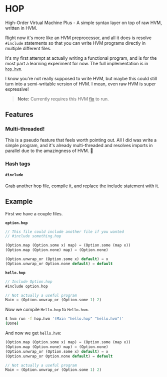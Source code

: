 # HOP

High-Order Virtual Machine Plus - A simple syntax layer on top of raw HVM, written in HVM.

Right now it's more like an HVM preprocessor, and all it does is resolve `#include` statements so that you can write HVM programs directly in multiple different files.

It's my first attempt at actually writing a functional program, and is for the most part a learning experiment for now. The full implementation is in [`hop.hvm`](./hop.hvm).

I know you're not really supposed to write HVM, but maybe this could still turn into a semi-writable version of HVM. I mean, even raw HVM is super expressive!

> **Note:** Currently requires this HVM [fix](https://github.com/HigherOrderCO/HVM/pull/217) to run.

## Features

### Multi-threaded!

This is a pseudo feature that feels worth pointing out. All I did was write a simple program, and it's already multi-threaded and resolves imports in parallel due to the amazingness of HVM. 🥳

### Hash tags

#### `#include`

Grab another hop file, compile it, and replace the include statement with it.

## Example

First we have a couple files.

**`option.hop`**

```dart
// This file could include another file if you wanted
// #include something.hop

(Option.map (Option.some x) map) = (Option.some (map x))
(Option.map (Option.none) map) = (Option.none)

(Option.unwrap_or (Option.some x) default) = x
(Option.unwrap_or Option.none default) = default
```

**`hello.hop`**

```dart
// Include Option.hop
#include option.hop

// Not actually a useful program
Main = (Option.unwrap_or (Option.some 1) 2)
```

Now we compile `Hello.hop` to `Hello.hvm`.

```bash
$ hvm run -f hop.hvm '(Main "hello.hop" "hello.hvm")'
(Done)
```

And now we get `hello.hvm`:

```dart
(Option.map (Option.some x) map) = (Option.some (map x))
(Option.map (Option.none) map) = (Option.none)
(Option.unwrap_or (Option.some x) default) = x
(Option.unwrap_or Option.none default) = default

// Not actually a useful program
Main = (Option.unwrap_or (Option.some 1) 2)
```
